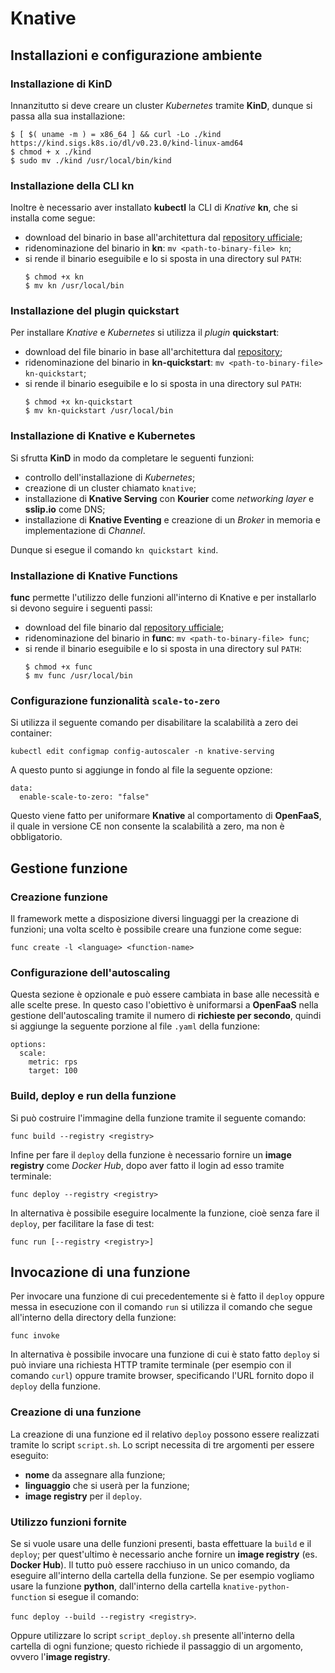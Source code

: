 # **Knative**

## Installazioni e configurazione ambiente

### Installazione di **KinD**

Innanzitutto si deve creare un cluster *Kubernetes* tramite **KinD**, dunque si passa alla sua installazione:

```
$ [ $( uname -m ) = x86_64 ] && curl -Lo ./kind https://kind.sigs.k8s.io/dl/v0.23.0/kind-linux-amd64
$ chmod + x ./kind
$ sudo mv ./kind /usr/local/bin/kind
```

### Installazione della CLI **kn**

Inoltre è necessario aver installato **kubectl**  la CLI di *Knative* **kn**, che si installa come segue:

- download del binario in base all'architettura dal [repository ufficiale](https://github.com/knative/client/releases);
- ridenominazione del binario in **kn**: `mv <path-to-binary-file> kn`;
- si rende il binario eseguibile e lo si sposta in una directory sul `PATH`:
    ```
    $ chmod +x kn
    $ mv kn /usr/local/bin
    ```

### Installazione del plugin **quickstart**

Per installare *Knative* e *Kubernetes* si utilizza il *plugin* **quickstart**:

- download del file binario in base all'architettura dal [repository](https://github.com/knative-extensions/kn-plugin-quickstart/releases);
- ridenominazione del binario in **kn-quickstart**: `mv <path-to-binary-file> kn-quickstart`;
- si rende il binario eseguibile e lo si sposta in una directory sul `PATH`:
    ```
    $ chmod +x kn-quickstart
    $ mv kn-quickstart /usr/local/bin
    ```

### Installazione di Knative e Kubernetes

Si sfrutta **KinD** in modo da completare le seguenti funzioni:

- controllo dell'installazione di *Kubernetes*;
- creazione di un cluster chiamato `knative`;
- installazione di **Knative Serving** con **Kourier** come *networking layer* e **sslip.io** come DNS;
- installazione di **Knative Eventing** e creazione di un *Broker* in memoria e implementazione di *Channel*.

Dunque si esegue il comando `kn quickstart kind`.

### Installazione di **Knative Functions**

**func** permette l'utilizzo delle funzioni all'interno di Knative e per installarlo si devono seguire i seguenti passi:

- download del file binario dal [repository ufficiale](https://github.com/knative/func/releases);
- ridenominazione del binario in **func**: `mv <path-to-binary-file> func`;
- si rende il binario eseguibile e lo si sposta in una directory sul `PATH`:
    ```
    $ chmod +x func
    $ mv func /usr/local/bin
    ```

### Configurazione funzionalità `scale-to-zero`

Si utilizza il seguente comando per disabilitare la scalabilità a zero dei container:
```
kubectl edit configmap config-autoscaler -n knative-serving
```
A questo punto si aggiunge in fondo al file la seguente opzione:
```
data:
  enable-scale-to-zero: "false"
```

Questo viene fatto per uniformare **Knative** al comportamento di **OpenFaaS**, il quale in versione CE non consente la scalabilità a zero, ma non è obbligatorio.

## Gestione funzione

### Creazione funzione

Il framework mette a disposizione diversi linguaggi per la creazione di funzioni; una volta scelto è possibile creare una funzione come segue:
```
func create -l <language> <function-name>
```

### Configurazione dell'autoscaling

Questa sezione è opzionale e può essere cambiata in base alle necessità e alle scelte prese. In questo caso l'obiettivo è uniformarsi a **OpenFaaS** nella gestione dell'autoscaling tramite il numero di **richieste per secondo**, quindi si aggiunge la seguente porzione al file `.yaml` della funzione:
```
options:
  scale:
    metric: rps
    target: 100
```

### Build, deploy e run della funzione

Si può costruire l'immagine della funzione tramite il seguente comando:
```
func build --registry <registry>
```
Infine per fare il `deploy` della funzione è necessario fornire un **image registry** come *Docker Hub*, dopo aver fatto il login ad esso tramite terminale:
```
func deploy --registry <registry>
```
In alternativa è possibile eseguire localmente la funzione, cioè senza fare il `deploy`, per facilitare la fase di test:
```
func run [--registry <registry>]
```

## Invocazione di una funzione

Per invocare una funzione di cui precedentemente si è fatto il `deploy` oppure messa in esecuzione con il comando `run` si utilizza il comando che segue all'interno della directory della funzione:
```
func invoke
```
In alternativa è possibile invocare una funzione di cui è stato fatto `deploy` si può inviare una richiesta HTTP tramite terminale (per esempio con il comando `curl`) oppure tramite browser, specificando l'URL fornito dopo il `deploy` della funzione.

### Creazione di una funzione

La creazione di una funzione ed il relativo `deploy` possono essere realizzati tramite lo script `script.sh`. Lo script necessita di tre argomenti per essere eseguito:

- **nome** da assegnare alla funzione;
- **linguaggio** che si userà per la funzione;
- **image registry** per il `deploy`.

### Utilizzo funzioni fornite

Se si vuole usare una delle funzioni presenti, basta effettuare la `build` e il `deploy`; per quest'ultimo è necessario anche fornire un **image registry** (es. **Docker Hub**). Il tutto può essere racchiuso in un unico comando, da eseguire all'interno della cartella della funzione. Se per esempio vogliamo usare la funzione **python**, dall'interno della cartella `knative-python-function` si esegue il comando:

`func deploy --build --registry <registry>`.

Oppure utilizzare lo script `script_deploy.sh` presente all'interno della cartella di ogni funzione; questo richiede il passaggio di un argomento, ovvero l'**image registry**.
